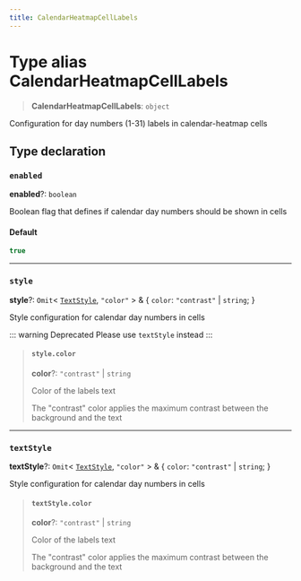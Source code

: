 ```yaml
---
title: CalendarHeatmapCellLabels
---
```


# Type alias CalendarHeatmapCellLabels

> **CalendarHeatmapCellLabels**: `object`

Configuration for day numbers (1-31) labels in calendar-heatmap cells

## Type declaration

### `enabled`

**enabled**?: `boolean`

Boolean flag that defines if calendar day numbers should be shown in cells

#### Default

```ts
true
```

***

### `style`

**style**?: `Omit`\< [`TextStyle`](type-alias.TextStyle.md), `"color"` \> & \{
  `color`: `"contrast"` \| `string`;
 }

Style configuration for calendar day numbers in cells

::: warning Deprecated
Please use `textStyle` instead
:::

> #### `style.color`
>
> **color**?: `"contrast"` \| `string`
>
> Color of the labels text
>
> The "contrast" color applies the maximum contrast between the background and the text
>
>

***

### `textStyle`

**textStyle**?: `Omit`\< [`TextStyle`](type-alias.TextStyle.md), `"color"` \> & \{
  `color`: `"contrast"` \| `string`;
 }

Style configuration for calendar day numbers in cells

> #### `textStyle.color`
>
> **color**?: `"contrast"` \| `string`
>
> Color of the labels text
>
> The "contrast" color applies the maximum contrast between the background and the text
>
>

